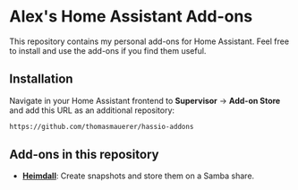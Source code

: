 # Alex's Home Assistant Add-ons

This repository contains my personal add-ons for Home Assistant. Feel free to install and use the add-ons if you find them useful.

## Installation

Navigate in your Home Assistant frontend to **Supervisor** -> **Add-on Store** and add this URL as an additional repository:
```txt
https://github.com/thomasmauerer/hassio-addons
```

## Add-ons in this repository
 - **[Heimdall](/samba-backup/README.md)**: Create snapshots and store them on a Samba share.
